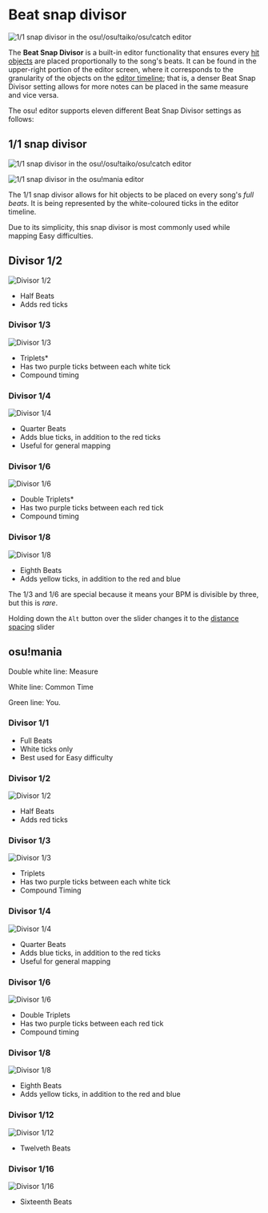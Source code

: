 # Beat snap divisor

![1/1 snap divisor in the osu!/osu!taiko/osu!catch editor](/img/beat_snap_divisor.png "1/1 snap divisor in the osu!/osu!taiko/osu!catch editor")

The **Beat Snap Divisor** is a built-in editor functionality that ensures every [hit objects](/wiki/Hit_Object) are placed proportionally to the song's beats. It can be found in the upper-right portion of the editor screen, where it corresponds to the granularity of the objects on the [editor timeline](/wiki/Beatmap_Editor/Timelines); that is, a denser Beat Snap Divisor setting allows for more notes can be placed in the same measure and vice versa. 

The osu! editor supports eleven different Beat Snap Divisor settings as follows:

## 1/1 snap divisor

![1/1 snap divisor in the osu!/osu!taiko/osu!catch editor](/wiki/shared/BSD_1_1b.jpg "1/1 snap divisor in the osu!/osu!taiko/osu!catch editor")

![1/1 snap divisor in the osu!mania editor](/wiki/shared/1_1_m.jpg "1/1 snap divisor in the osu!mania editor")

The 1/1 snap divisor allows for hit objects to be placed on every song's *full beats*. It is being represented by the white-coloured ticks in the editor timeline.

Due to its simplicity, this snap divisor is most commonly used while mapping Easy difficulties.

## Divisor 1/2

![Divisor 1/2](/wiki/shared/BSD_1_2.jpg "Divisor 1/2")

- Half Beats
- Adds red ticks

### Divisor 1/3

![Divisor 1/3](/wiki/shared/BSD_1_3.jpg "Divisor 1/3")

- Triplets*
- Has two purple ticks between each white tick
- Compound timing

### Divisor 1/4

![Divisor 1/4](/wiki/shared/BSD_1_4.jpg "Divisor 1/4")

- Quarter Beats
- Adds blue ticks, in addition to the red ticks
- Useful for general mapping

### Divisor 1/6

![Divisor 1/6](/wiki/shared/BSD_1_6.jpg "Divisor 1/6")

- Double Triplets*
- Has two purple ticks between each red tick
- Compound timing

### Divisor 1/8

![Divisor 1/8](/wiki/shared/BSD_1_8.jpg "Divisor 1/8")

- Eighth Beats
- Adds yellow ticks, in addition to the red and blue

The 1/3 and 1/6 are special because it means your BPM is divisible by three, but this is *rare*.

Holding down the `Alt` button over the slider changes it to the [distance spacing](/wiki/Beatmap_Editor/Distance_Snap) slider

## osu!mania

Double white line: Measure

White line: Common Time

Green line: You.

### Divisor 1/1



- Full Beats
- White ticks only
- Best used for Easy difficulty

### Divisor 1/2

![Divisor 1/2](/wiki/shared/1_2_m.jpg "Divisor 1/2")

- Half Beats
- Adds red ticks

### Divisor 1/3

![Divisor 1/3](/wiki/shared/1_3_m.jpg "Divisor 1/3")

- Triplets
- Has two purple ticks between each white tick
- Compound Timing

### Divisor 1/4

![Divisor 1/4](/wiki/shared/1_4_m.jpg "Divisor 1/4")

- Quarter Beats
- Adds blue ticks, in addition to the red ticks
- Useful for general mapping

### Divisor 1/6

![Divisor 1/6](/wiki/shared/1_6_m.jpg "Divisor 1/6")

- Double Triplets
- Has two purple ticks between each red tick
- Compound timing

### Divisor 1/8

![Divisor 1/8](/wiki/shared/1_8_m.jpg "Divisor 1/8")

- Eighth Beats
- Adds yellow ticks, in addition to the red and blue

### Divisor 1/12

![Divisor 1/12](/wiki/shared/1_12_m.jpg "Divisor 1/12")

- Twelveth Beats

### Divisor 1/16

![Divisor 1/16](/wiki/shared/1_16_m.jpg "Divisor 1/16")

- Sixteenth Beats
